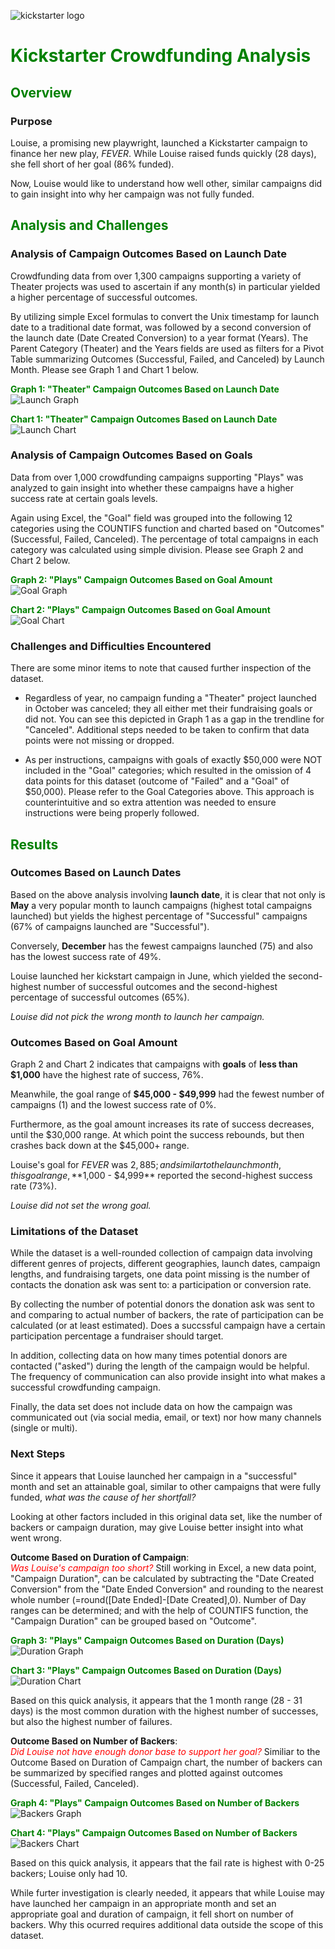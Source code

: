 ![kickstarter logo](./Resources/kickstarter.png)

# **<span style="color:green">Kickstarter Crowdfunding Analysis</span>**
## <span style="color:green">Overview</span>

### Purpose
Louise, a promising new playwright, launched a Kickstarter campaign to finance her new play, *_FEVER_*.  While Louise raised funds quickly (28 days), she fell short of her goal (86% funded).

Now, Louise would like to understand how well other, similar campaigns did to gain insight into why her campaign was not fully funded.

## <span style="color:green">Analysis and Challenges</span>

### Analysis of Campaign Outcomes Based on Launch Date
Crowdfunding data from over 1,300 campaigns supporting a variety of Theater projects was used to ascertain if any month(s) in particular yielded a higher percentage of successful outcomes.

By utilizing simple Excel formulas to convert the Unix timestamp for launch date to a traditional date format, was followed by a second conversion of the launch date (Date Created Conversion) to a year format (Years).  The Parent Category (Theater) and the Years fields are used as filters for a Pivot Table summarizing Outcomes (Successful, Failed, and Canceled) by Launch Month.  Please see Graph 1 and Chart 1 below.

**<span style="color:green">Graph 1: "Theater" Campaign Outcomes Based on Launch Date</span>**
![Launch Graph](./Resources/Theater_Outcomes_Vs_Launch.png)


**<span style="color:green">Chart 1: "Theater" Campaign Outcomes Based on Launch Date</span>**
![Launch Chart](./Resources/Chart_Launch_Date.png)


### Analysis of Campaign Outcomes Based on Goals

Data from over 1,000 crowdfunding campaigns supporting "Plays" was analyzed to gain insight into whether these campaigns have a higher success rate at certain goals levels.  

Again using Excel, the "Goal" field was grouped into the following 12 categories using the COUNTIFS function and charted based on "Outcomes" (Successful, Failed, Canceled).  The percentage of total campaigns in each category was calculated using simple division.  Please see Graph 2 and Chart 2 below.


**<span style="color:green">Graph 2: "Plays" Campaign Outcomes Based on Goal Amount</span>** 
![Goal Graph](./Resources/Outcomes_Vs_Goals.png)

**<span style="color:green">Chart 2: "Plays" Campaign Outcomes Based on Goal Amount</span>**
![Goal Chart](./Resources/Chart_Goals.png)

 

### **Challenges and Difficulties** Encountered
There are some minor items to note that caused further inspection of the dataset.  

* Regardless of year, no campaign funding a "Theater" project launched in October was canceled; they all either met their fundraising goals or did not. You can see this depicted in Graph 1 as a gap in the trendline for "Canceled".  Additional steps needed to be taken to confirm that data points were not missing or dropped.

* As per instructions, campaigns with goals of exactly $50,000 were NOT included in the "Goal" categories; which resulted in the omission of 4 data points for this dataset (outcome of "Failed" and a "Goal" of $50,000).  Please refer to the Goal Categories above.  This approach is counterintuitive and so extra attention was needed to ensure instructions were being properly followed. 
  

## <span style="color:green">Results</span>  

### Outcomes Based on Launch Dates

Based on the above analysis involving **launch date**, it is clear that not only is **May** a very popular month to launch campaigns (highest total campaigns launched) but yields the highest percentage of "Successful" campaigns (67% of campaigns launched are "Successful").

Conversely, **December** has the fewest campaigns launched (75) and also has the lowest success rate of 49%.

Louise launched her kickstart campaign in June, which yielded the second-highest number of successful outcomes and the second-highest percentage of successful outcomes (65%).

*Louise did not pick the wrong month to launch her campaign.* 

  
### Outcomes Based on Goal Amount

Graph 2 and Chart 2 indicates that campaigns with **goals** of **less than $1,000** have the highest rate of success, 76%.

Meanwhile, the goal range of **$45,000 - $49,999** had the fewest number of campaigns (1) and the lowest success rate of 0%.

Furthermore, as the goal amount increases its rate of success decreases, until the $30,000 range.  At which point the success rebounds, but then crashes back down at the $45,000+ range. 

Louise's goal for *FEVER* was $2,885; and similar to the launch month, this goal range, **$1,000 - $4,999** reported the second-highest success rate (73%).

*Louise did not set the wrong goal.*

### Limitations of the Dataset  

While the dataset is a well-rounded collection of campaign data involving different genres of projects, different geographies, launch dates, campaign lengths, and fundraising targets, one data point missing is the number of contacts the donation ask was sent to: a participation or conversion rate.  

By collecting the number of potential donors the donation ask was sent to and comparing to actual number of backers, the rate of participation can be calculated (or at least estimated). Does a succssful campaign have a certain participation percentage a fundraiser should target. 

In addition, collecting data on how many times potential donors are contacted ("asked") during the length of the campaign would be helpful.  The frequency of communication can also provide insight into what makes a successful crowdfunding campaign. 

Finally, the data set does not include data on how the campaign was communicated out (via social media, email, or text) nor how many channels (single or multi). 


### Next Steps

Since it appears that Louise launched her campaign in a "successful" month and set an attainable goal, similar to other campaigns that were fully funded, *what was the cause of her shortfall?*

Looking at other factors included in this original data set, like the number of backers or campaign duration, may give Louise better insight into what went wrong.  
  
**Outcome Based on Duration of Campaign**:  
<span style="color:red"> *Was Louise's campaign too short?* </span>  Still working in Excel, a new data point, "Campaign Duration", can be calculated by subtracting the "Date Created Conversion" from the "Date Ended Conversion" and rounding to the nearest whole number (=round([Date Ended]-[Date Created],0). Number of Day ranges can be determined; and with the help of COUNTIFS function, the "Campaign Duration" can be grouped based on "Outcome".

**<span style="color:green">Graph 3: "Plays" Campaign Outcomes Based on Duration (Days)</span>**
![Duration Graph](./Resources/Outcomes_Based_on_Duration.png)

**<span style="color:green">Chart 3: "Plays" Campaign Outcomes Based on Duration (Days)</span>**
![Duration Chart](./Resources/Chart_Duration.png)

Based on this quick analysis, it appears that the 1 month range (28 - 31 days) is the most common duration with the highest number of successes, but also the highest number of failures.  


**Outcome Based on Number of Backers**:  
<span style="color:red"> *Did Louise not have enough donor base to support her goal?* </span>
 Similiar to the Outcome Based on Duration of Campaign chart, the number of backers can be summarized by specified ranges and plotted against outcomes (Successful, Failed, Canceled).  
 
  
    
**<span style="color:green">Graph 4: "Plays" Campaign Outcomes Based on Number of Backers</span>**
![Backers Graph](./Resources/Outcomes_Based_on_Backers.png)

**<span style="color:green">Chart 4: "Plays" Campaign Outcomes Based on Number of Backers</span>**
![Backers Chart](./Resources/Chart_Backers.png)   

Based on this quick analysis, it appears that the fail rate is highest with 0-25 backers; Louise only had 10.

While furter investigation is clearly needed, it appears that while Louise may have launched her campaign in an appropriate month and set an appropriate goal and duration of campaign, it fell short on number of backers.  Why this ocurred requires additional data outside the scope of this dataset. 